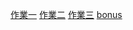 [作業一](https://github.com/didi816l/yzu-1101422-swift/blob/main/hw1.md)
[作業二](https://github.com/didi816l/yzu-1101422-swift/blob/main/hw2.md)
[作業三](https://github.com/didi816l/yzu-1101422-swift/blob/main/hw3.md)
[bonus](https://github.com/didi816l/yzu-1101422-swift/blob/main/bonus.md)

